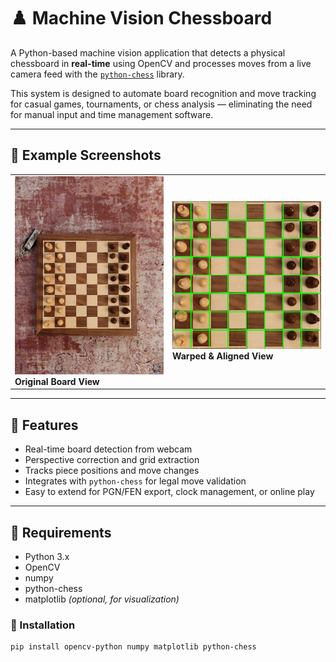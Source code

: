 # ♟️ Machine Vision Chessboard

A Python-based machine vision application that detects a physical chessboard in **real-time** using OpenCV and processes moves from a live camera feed with the [`python-chess`](https://github.com/niklasf/python-chess) library.

This system is designed to automate board recognition and move tracking for casual games, tournaments, or chess analysis — eliminating the need for manual input and time management software.

---

## 📸 Example Screenshots

<table>
<tr>
<td><img src="img/start.jpg" width="300"/><br><b>Original Board View</b></td>
<td><img src="img/start_position.png" width="300"/><br><b>Warped & Aligned View</b></td>
</tr>
</table>

---

## 🚀 Features

- Real-time board detection from webcam
- Perspective correction and grid extraction
- Tracks piece positions and move changes
- Integrates with `python-chess` for legal move validation
- Easy to extend for PGN/FEN export, clock management, or online play

---

## 🧰 Requirements

- Python 3.x
- OpenCV
- numpy
- python-chess
- matplotlib *(optional, for visualization)*

### 🔧 Installation

```bash
pip install opencv-python numpy matplotlib python-chess
